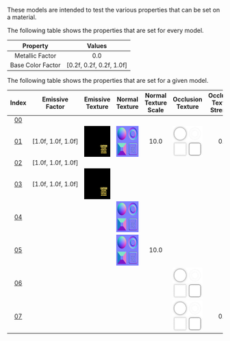 These models are intended to test the various properties that can be set on a material.  

The following table shows the properties that are set for every model.  


Property | **Values**
:---: | :---:
Metallic Factor | 0.0
Base Color Factor | [0.2f,&nbsp;0.2f,&nbsp;0.2f,&nbsp;1.0f]

 
The following table shows the properties that are set for a given model.  


Index | Emissive Factor | Emissive Texture | Normal Texture | Normal Texture Scale | Occlusion Texture | Occlusion Texture Strength
:---: | :---: | :---: | :---: | :---: | :---: | :---:
[00](./Material_00.gltf) |   |   |   |   |   |  
[01](./Material_01.gltf) | [1.0f,&nbsp;1.0f,&nbsp;1.0f] | <img src="./Textures/Emissive_Plane.png" height="72" width="72" align="middle"> | <img src="./Textures/Normal_Plane.png" height="72" width="72" align="middle"> | 10.0 | <img src="./Textures/Occlusion_Plane.png" height="72" width="72" align="middle"> | 0.5
[02](./Material_02.gltf) | [1.0f,&nbsp;1.0f,&nbsp;1.0f] |   |   |   |   |  
[03](./Material_03.gltf) | [1.0f,&nbsp;1.0f,&nbsp;1.0f] | <img src="./Textures/Emissive_Plane.png" height="72" width="72" align="middle"> |   |   |   |  
[04](./Material_04.gltf) |   |   | <img src="./Textures/Normal_Plane.png" height="72" width="72" align="middle"> |   |   |  
[05](./Material_05.gltf) |   |   | <img src="./Textures/Normal_Plane.png" height="72" width="72" align="middle"> | 10.0 |   |  
[06](./Material_06.gltf) |   |   |   |   | <img src="./Textures/Occlusion_Plane.png" height="72" width="72" align="middle"> |  
[07](./Material_07.gltf) |   |   |   |   | <img src="./Textures/Occlusion_Plane.png" height="72" width="72" align="middle"> | 0.5
 

